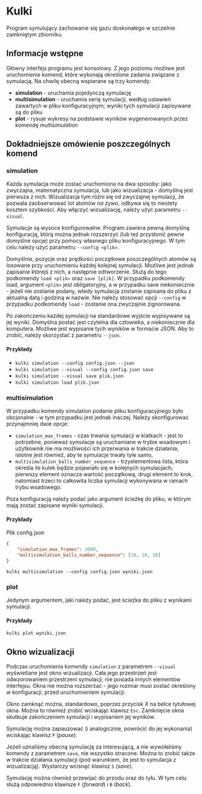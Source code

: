 # Kulki

Program symulujący zachowanie się gazu doskonałego w szczelnie zamkniętym zbiorniku.

## Informacje wstępne

Główny interfejs programu jest konsolowy. Z jego poziomu możliwe jest uruchomienie komend, które wykonają określone zadania związane z symulacją. Na chwilę obecną wspierane są trzy komendy:

- **simulation** - uruchamia pojedynczą symulację
- **multisimulation** - uruchamia serię symulacji, według ustawień zawartych w pliku konfiguracyjnym; wyniki tych symulacji zapisywane są do pliku
- **plot** - rysuje wykresy na podstawie wyników wygenerowanych przez komendę *multisimulation*

## Dokładniejsze omówienie poszczególnych komend

### simulation

Każda symulacja może zostać uruchomiona na dwa sposoby: jako zwyczajna, matematyczna symulacja, lub jako wizualizacja - domyślną jest pierwsza z nich. Wizualizacja tym różni się od zwyczajnej symulacji, że pozwala zaobserwować lot atomów *na żywo*, odbywa się to niestety kosztem szybkości. Aby włączyć wizualizację, należy użyć parametru `--visual`.

Symulacje są wysoce konfigurowalne. Program zawiera pewną domyślną konfigurację, którą można jednak rozszerzyć (lub też przysłonić pewne domyślne opcje) przy pomocy własnego pliku konfiguracyjnego. W tym celu należy użyć parametru `--config <plik>`.

Domyślnie, pozycje oraz prędkości początkowe poszczególnych atomów są losowane przy uruchomieniu każdej kolejnej symulacji. Możliwe jest jednak zapisanie którejś z nich, a następnie odtworzenie. Służą do tego podkomendy `load <plik>` oraz `save [plik]`. W przypadku podkomendy load, argument `<plik>` jest obligatoryjny, a w przypadku save niekoniecznie - jeżeli nie zostanie podany, wtedy symulacja zostanie zapisana do pliku z aktualną datą i godziną w nazwie. Nie należy stosować opcji `--config` w przypadku podkomendy `load` - zostanie ona zwyczajnie zignorowana.

Po zakończeniu każdej symulacji na standardowe wyjście wypisywane są jej wyniki. Domyślna postać jest czytelna dla człowieka, a niekoniecznie dla komputera. Możliwe jest wypisanie tych wyników w formacie JSON. Aby to zrobić, należy skorzystać z parametru `--json`.

#### Przykłady

- `kulki simulation --config config.json --json`
- `kulki simulation --visual --config config.json save`
- `kulki simulation --visual save plik.json`
- `kulki simulation load plik.json`

### multisimulation

W przypadku komendy simulation podanie pliku konfiguracyjnego było obcjonalne - w tym przypadku jest jednak inaczej. Należy skonfigurować przynajmniej dwie opcje: 

- `simulation_max_frames` - czas trwania symulacji w klatkach - jest to potrzebne, ponieważ symulacje są uruchamiane w trybie wsadowym i użytkownik nie ma możliwości ich przerwania w trakcie działania; istotne jest również, aby te symulacje trwały tyle samo,
- `multisimulation_balls_number_sequence` - trzyelementowa lista, która określa ile kulek będzie pojawiało się w kolejnych symulacjach; pierwszy element oznacza wartość początkową, drugi element to krok, natomiast trzeci to całkowita liczba symulacji wykonywana w ramach trybu wsadowego.

Poza konfiguracją należy podać jako argument ścieżkę do pliku, w którym mają zostać zapisane wyniki symulacji.

#### Przykłady

Plik config.json

```json
{
    "simulation_max_frames": 3000,
	"multisimulation_balls_number_sequence": [10, 10, 10]
}
```

`kulki multisimulation --config config.json wyniki.json`

### plot

Jedynym argumentem, jaki należy podać, jest ścieżka do pliku z wynikami symulacji.

#### Przykłady

`kulki plot wyniki.json`

## Okno wizualizacji

Podczas uruchomienia komendy `simulation` z parametrem `--visual` wyświetlane jest okno wizualizacji. Cała jego przestrzeń jest odwzorowaniem przestrzeni symulacji, nie posiada innych elementów interfejsu. Okna nie można rozszerzać - jego rozmiar musi zostać określony w konfiguracji, przed uruchomieniem symulacji.

Okno zamknąć można, standardowo, poprzez przycisk *X* na belce tytułowej okna. Można to również zrobić wciskając klawisz `Esc`. Zamknięcie okna skutkuje zakończeniem symulacji i wypisaniem jej wyników.

Symulację można zapauzować (i analogicznie, powrócić do jej wykonania) wciskając klawisz `P` (*pause*).

Jeżeli uznaliśmy obecną symulację za interesującą, a nie wywołaliśmy komendy z parametrem `save`, nie wszystko stracone. Można to zrobić także w trakcie działania symulacji (pod warunkiem, że jest to symulacja z wizualizacją). Wystarczy wcisnąć klawisz `S` (*save*).

Symulację można również przewijać do przodu oraz do tyłu. W tym celu służą odpowiednio klawisze `F` (*forward*) i `B` (*back*).

